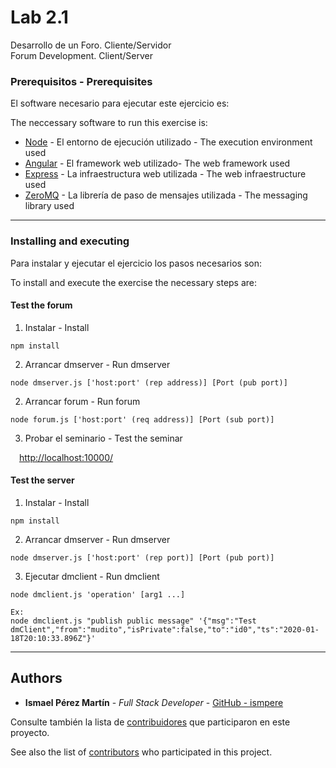 # Lab 2.1

Desarrollo de un Foro. Cliente/Servidor <br> Forum Development. Client/Server

### Prerequisitos - Prerequisites

El software necesario para ejecutar este ejercicio es:

The neccessary software to run this exercise is:

- [Node](https://nodejs.org) - El entorno de ejecución utilizado - The execution environment used
- [Angular](https://angular.io) - El framework web utilizado- The web framework used
- [Express](https://expressjs.com) - La infraestructura web utilizada - The web infraestructure used
- [ZeroMQ](https://zeromq.org/) - La librería de paso de mensajes utilizada - The messaging library used

---

### Installing and executing

Para instalar y ejecutar el ejercicio los pasos necesarios son:

To install and execute the exercise the necessary steps are:

#### Test the forum

1. Instalar - Install

```
npm install
```

2. Arrancar dmserver - Run dmserver

```
node dmserver.js ['host:port' (rep address)] [Port (pub port)]
```

2. Arrancar forum - Run forum

```
node forum.js ['host:port' (req address)] [Port (sub port)]
```

3. Probar el seminario - Test the seminar

&emsp;[http://localhost:10000/](http://localhost:10000/)

#### Test the server

1. Instalar - Install

```
npm install
```

2. Arrancar dmserver - Run dmserver

```
node dmserver.js ['host:port' (rep port)] [Port (pub port)]
```

3. Ejecutar dmclient - Run dmclient

```
node dmclient.js 'operation' [arg1 ...]

Ex:
node dmclient.js "publish public message" '{"msg":"Test dmClient","from":"mudito","isPrivate":false,"to":"id0","ts":"2020-01-18T20:10:33.896Z"}'
```

---

## Authors

- **Ismael Pérez Martín** - _Full Stack Developer_ - [GitHub - ismpere](https://github.com/ismpere)

Consulte también la lista de [contribuidores](https://github.com/ismpere/SAD/graphs/contributors) que participaron en este proyecto.

See also the list of [contributors](https://github.com/ismpere/SAD/graphs/contributors) who participated in this project.

<!-- ## License

This project is licensed under the MIT License - see the [LICENSE.md](LICENSE.md) file for details

## Acknowledgments

- Hat tip to anyone whose code was used
- Inspiration
- etc -->
